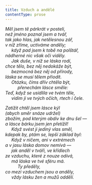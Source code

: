 ```yaml
---
title: Vzduch a andělé
contentType: prose
---
```


_Měl jsem tě párkrát v posteli,  
než jméno poznal jsem a tvář,  
tak jako hlas, jak netělesnou zář,  
v níž zříme, uctíváme anděly;  
     když pad jsem k tobě na polštář,  
nádherné nic však oči viděly.  
     Jak duše, v níž se láska rodí,  
chce tělo, bez něj nedokáže být,  
     bezmocná bez něj od přírody,  
láska se musí tělem přiodít.  
     Otázku, číms dřív chtěla být,  
          přenechám lásce směle:  
Teď, když se usídlila ve tvém těle,  
     vidím ji ve tvých očích, rtech i čele._

_Zatížit chtěl jsem lásce kýl  
(abych směr snáze udržel)  
zbožím, pod kterým obdiv ke dnu šel —  
a lásce bárku jsem jen přetížil!  
     Když svést ji jediný vlas směl,  
kdepak by, ptám se, lepší základ byl:  
     Když v ničem, ani v extrémech  
a v jasu láska domov nemívá —  
     jak anděl v tváři, ve křídlech  
ze vzduchu, které z nouze odívá,  
     má láska ve tvé sféru má.  
          Ty předěly,  
co mezi vzduchem jsou a anděly,  
     vždy lásku žen a mužů oddělí._
